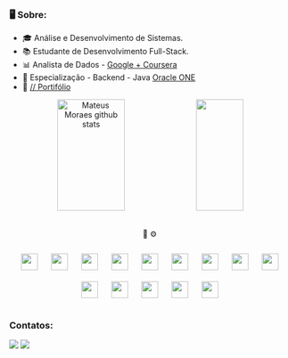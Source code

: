 ### 🖥️ Sobre: <br>
- 🎓 Análise e Desenvolvimento de Sistemas.
- 📚 Estudante de Desenvolvimento Full-Stack.
- 📊 Analista de Dados - [Google + Coursera](https://www.credly.com/badges/f4d1b1c1-3a9b-4591-aa02-a512914e9758/linked_in?t=srl03f)
- 🔸 Especialização - Backend - Java [Oracle ONE](https://www.oracle.com/br/education/oracle-next-education/) 
- 📌 [// Portifólio](https://portifolio-mateusmoraes.vercel.app/)
  
<div align="center">  
  <img width="49%" height="200px" src="https://github-readme-stats.vercel.app/api?username=mateusmoraes6&show_icons=true&count_private=true&hide_border=true&title_color=dcd8df&icon_color=ff91a4&text_color=c9d1d9&bg_color=0d1117" alt="Mateus Moraes github stats" /> 
  <img width="41%" height="200px" src="https://github-readme-stats.vercel.app/api/top-langs/?username=mateusmoraes6&layout=compact&hide_border=true&title_color=d6d8df&text_color=d6d8df&bg_color=0d1117" />
</div>

##

<div align="center"> 
  🎨  ⚙️
</div>

</br>

<div align="center"> 
  <img style="margin: 10px" height="30cm" src="https://cdn.jsdelivr.net/gh/devicons/devicon/icons/html5/html5-original.svg" />
  <img style="margin: 10px" height="30cm" src="https://cdn.jsdelivr.net/gh/devicons/devicon/icons/css3/css3-original.svg" />
  <img style="margin: 10px" height="30cm" src="https://cdn.jsdelivr.net/gh/devicons/devicon/icons/javascript/javascript-original.svg" />
  <img style="margin: 10px" height="30cm" src="https://cdn.jsdelivr.net/gh/devicons/devicon/icons/typescript/typescript-original.svg" />
  <img style="margin: 10px" height="30cm" src="https://cdn.jsdelivr.net/gh/devicons/devicon/icons/react/react-original.svg" />
  <img style="margin: 10px" height="30cm" src="https://cdn.jsdelivr.net/gh/devicons/devicon@latest/icons/bootstrap/bootstrap-original.svg" />
  <img style="margin: 10px" height="30cm" src="https://cdn.jsdelivr.net/gh/devicons/devicon@latest/icons/sass/sass-original.svg" />
  <img style="margin: 10px" height="30cm" src="https://cdn.jsdelivr.net/gh/devicons/devicon@latest/icons/jquery/jquery-original.svg" />
  <img style="margin: 10px" height="30cm" src="https://cdn.jsdelivr.net/gh/devicons/devicon@latest/icons/nextjs/nextjs-original.svg" />
</div>

<div align="center"> 
  <img style="margin: 10px" height="30cm" src="https://cdn.jsdelivr.net/gh/devicons/devicon/icons/nodejs/nodejs-original.svg" />
  <img style="margin: 10px" height="30cm" src="https://cdn.jsdelivr.net/gh/devicons/devicon@latest/icons/mysql/mysql-original-wordmark.svg" />
  <img style="margin: 10px" height="30cm" src="https://cdn.jsdelivr.net/gh/devicons/devicon@latest/icons/mongodb/mongodb-original-wordmark.svg" />
  <img style="margin: 10px" height="30cm" src="https://cdn.jsdelivr.net/gh/devicons/devicon/icons/python/python-original.svg" />
  <img style="margin: 10px" height="30cm" src="https://cdn.jsdelivr.net/gh/devicons/devicon@latest/icons/nestjs/nestjs-original.svg" />
</div>

##

### Contatos: <br> 
<div> 
  <a href="https://www.linkedin.com/in/mateusmoraes6/" target="_blank"><img src="https://img.shields.io/badge/-LinkedIn-%230077B5?style=for-the-badge&logo=linkedin&logoColor=white" target="_blank"></a> 
  <a href = "mailto:contatomateusmoraes6@gmail.com" target="_blank"><img src="https://img.shields.io/badge/-Gmail-%23333?style=for-the-badge&logo=gmail&logoColor=white"></a>
<!--   <a href="https://instagram.com/mateusmoraes.a" target="_blank"><img src="https://img.shields.io/badge/-Instagram-%23E4405F?style=for-the-badge&logo=instagram&logoColor=white" target="_blank"></a> -->
</div>

 
